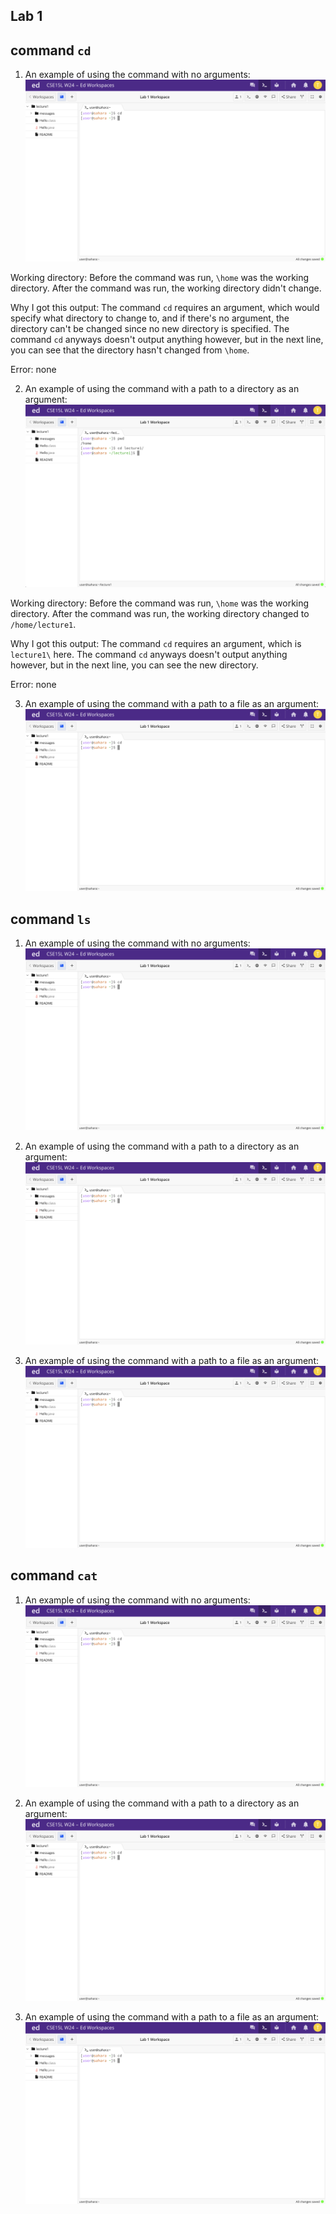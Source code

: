 Lab 1
---	
## command `cd`
1. An example of using the command with no arguments:![Image](cd_Example1.png)

Working directory: Before the command was run, `\home` was the working directory. After the command was run, the working directory didn't change.

Why I got this output: The command `cd` requires an argument, which would specify what directory to change to, and if there's no argument, the directory can't be changed since no new directory is specified. The command `cd` anyways doesn't output anything however, but in the next line, you can see that the directory hasn't changed from `\home`. 

Error: none

2. An example of using the command with a path to a directory as an argument:![Image](cd_Example2.png)

Working directory: Before the command was run, `\home` was the working directory. After the command was run, the working directory changed to `/home/lecture1`.

Why I got this output: The command `cd` requires an argument, which is `lecture1\` here. The command `cd` anyways doesn't output anything however, but in the next line, you can see the new directory. 

Error: none

3. An example of using the command with a path to a file as an argument:![Image](cd_Example1.png)

## command `ls`
1. An example of using the command with no arguments:![Image](cd_Example1.png)

2. An example of using the command with a path to a directory as an argument:![Image](cd_Example1.png)

3. An example of using the command with a path to a file as an argument:![Image](cd_Example1.png)

## command `cat`
1. An example of using the command with no arguments:![Image](cd_Example1.png)

2. An example of using the command with a path to a directory as an argument:![Image](cd_Example1.png)

3. An example of using the command with a path to a file as an argument:![Image](cd_Example1.png)
